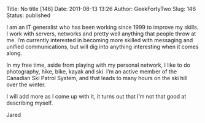 Title: No title [146]
Date: 2011-08-13 13:26
Author: GeekFortyTwo
Slug: 146
Status: published

I am an IT generalist who has been working since 1999 to improve my
skills. I work with servers, networks and pretty well anything that
people throw at me. I’m currently interested in becoming more skilled
with messaging and unified communications, but will dig into anything
interesting when it comes along.

In my free time, aside from playing with my personal network, I like to
do photography, hike, bike, kayak and ski. I’m an active member of the
Canadian Ski Patrol System, and that leads to many hours on the ski hill
over the winter.

I will add more as I come up with it, it turns out that I’m not that
good at describing myself.

Jared
